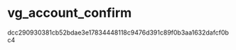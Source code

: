 vg_account_confirm
==================

dcc290930381cb52bdae3e17834448118c9476d391c89f0b3aa1632dafcf0bc4
